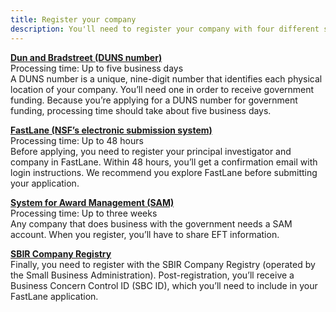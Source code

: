 ```yaml
---
title: Register your company
description: You'll need to register your company with four different systems.
---
```

**[Dun and Bradstreet (DUNS number)](#)**<br>
Processing time: Up to five business days<br>
A DUNS number is a unique, nine-digit number that identifies each physical location of your company. You’ll need one in order to receive government funding. Because you’re applying for a DUNS number for government funding, processing time should take about five business days.

**[FastLane (NSF’s electronic submission system)](#)**<br>
Processing time: Up to 48 hours<br>
Before applying, you need to register your principal investigator and company in FastLane. Within 48 hours, you’ll get a confirmation email with login instructions. We recommend you explore FastLane before submitting your application.


**[System for Award Management (SAM)](#)**<br>
Processing time: Up to three weeks<br>
Any company that does business with the government needs a SAM account. When you register, you’ll have to share EFT information.

**[SBIR Company Registry](#)**<br>
Finally, you need to register with the SBIR Company Registry (operated by the Small Business Administration). Post-registration, you’ll receive a Business Concern Control ID (SBC ID), which you’ll need to include in your FastLane application.
